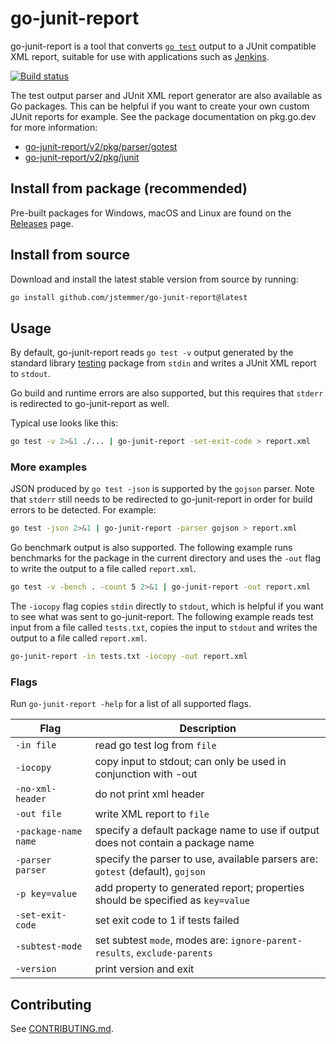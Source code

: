 # go-junit-report

go-junit-report is a tool that converts [`go test`] output to a JUnit compatible
XML report, suitable for use with applications such as [Jenkins].

[![Build status][github-actions-badge]][github-actions-link]

The test output parser and JUnit XML report generator are also available as Go
packages. This can be helpful if you want to create your own custom JUnit
reports for example. See the package documentation on pkg.go.dev for more
information:

- [go-junit-report/v2/pkg/parser/gotest]
- [go-junit-report/v2/pkg/junit]

## Install from package (recommended)

Pre-built packages for Windows, macOS and Linux are found on the [Releases]
page.

## Install from source

Download and install the latest stable version from source by running:

```bash
go install github.com/jstemmer/go-junit-report@latest
```

## Usage

By default, go-junit-report reads `go test -v` output generated by the standard
library [testing] package from `stdin` and writes a JUnit XML report to
`stdout`.

Go build and runtime errors are also supported, but this requires that `stderr`
is redirected to go-junit-report as well.

Typical use looks like this:

```bash
go test -v 2>&1 ./... | go-junit-report -set-exit-code > report.xml
```

### More examples

JSON produced by `go test -json` is supported by the `gojson` parser. Note that
`stderr` still needs to be redirected to go-junit-report in order for build
errors to be detected. For example:

```bash
go test -json 2>&1 | go-junit-report -parser gojson > report.xml
```

Go benchmark output is also supported. The following example runs benchmarks for
the package in the current directory and uses the `-out` flag to write the
output to a file called `report.xml`.

```bash
go test -v -bench . -count 5 2>&1 | go-junit-report -out report.xml
```

The `-iocopy` flag copies `stdin` directly to `stdout`, which is helpful if you
want to see what was sent to go-junit-report. The following example reads test
input from a file called `tests.txt`, copies the input to `stdout` and writes
the output to a file called `report.xml`.

```bash
go-junit-report -in tests.txt -iocopy -out report.xml
```

### Flags

Run `go-junit-report -help` for a list of all supported flags.

| Flag                  | Description                                                                     |
| --------------------  | -----------                                                                     |
| `-in file`            | read go test log from `file`                                                    |
| `-iocopy`             | copy input to stdout; can only be used in conjunction with -out                 |
| `-no-xml-header`      | do not print xml header                                                         |
| `-out file`           | write XML report to `file`                                                      |
| `-package-name name`  | specify a default package name to use if output does not contain a package name |
| `-parser parser`      | specify the parser to use, available parsers are: `gotest` (default), `gojson`  |
| `-p key=value`        | add property to generated report; properties should be specified as `key=value` |
| `-set-exit-code`      | set exit code to 1 if tests failed                                              |
| `-subtest-mode`       | set subtest `mode`, modes are: `ignore-parent-results`, `exclude-parents`       |
| `-version`            | print version and exit                                                          |

## Contributing

See [CONTRIBUTING.md].

[`go test`]: https://pkg.go.dev/cmd/go#hdr-Test_packages
[Jenkins]: https://www.jenkins.io/
[github-actions-badge]: https://github.com/jstemmer/go-junit-report/actions/workflows/main.yml/badge.svg
[github-actions-link]: https://github.com/jstemmer/go-junit-report/actions
[go-junit-report/v2/pkg/parser/gotest]: https://pkg.go.dev/github.com/jstemmer/go-junit-report/v2/pkg/parser/gotest
[go-junit-report/v2/pkg/junit]: https://pkg.go.dev/github.com/jstemmer/go-junit-report/v2/pkg/junit
[Releases]: https://github.com/jstemmer/go-junit-report/releases
[testing]: https://pkg.go.dev/testing
[CONTRIBUTING.md]: https://github.com/jstemmer/go-junit-report/blob/master/CONTRIBUTING.md
